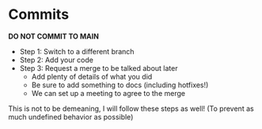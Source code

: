 # Commits

**DO NOT COMMIT TO MAIN**

* Step 1: Switch to a different branch
* Step 2: Add your code
* Step 3: Request a merge to be talked about later
    * Add plenty of details of what you did
    * Be sure to add something to docs (including hotfixes!)
    * We can set up a meeting to agree to the merge

This is not to be demeaning, I will follow these steps as well! (To prevent as much undefined behavior as possible)